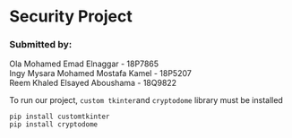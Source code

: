 # Security Project

### Submitted by:

Ola Mohamed Emad Elnaggar - 18P7865  
Ingy Mysara Mohamed Mostafa Kamel - 18P5207  
Reem Khaled Elsayed Aboushama - 18Q9822  

To run our project, `custom tkinter`and `cryptodome` library must be installed  
```
pip install customtkinter
pip install cryptodome
```

